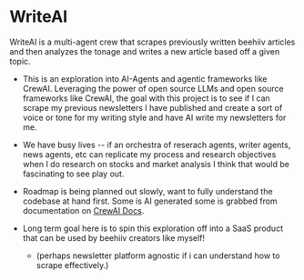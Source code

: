 # WriteAI

WriteAI is a multi-agent crew that scrapes previously written beehiiv articles and then analyzes the tonage and writes a new article based off a given topic.

- This is an exploration into AI-Agents and agentic frameworks like CrewAI. Leveraging the power of open source LLMs and open source frameworks like CrewAI, the goal with this project is to see if I can scrape my previous newsletters I have published and create a sort of voice or tone for my writing style and have AI write my newsletters for me. 

- We have busy lives -- if an orchestra of reserach agents, writer agents, news agents, etc can replicate my process and research objectives when I do research on stocks and market analysis I think that would be fascinating to see play out.

- Roadmap is being planned out slowly, want to fully understand the codebase at hand first. Some is AI generated some is grabbed from documentation on [CrewAI Docs](https://crewai.com).

- Long term goal here is to spin this exploration off into a SaaS product that can be used by beehiiv creators like myself! 
    - (perhaps newsletter platform agnostic if i can understand how to scrape effectively.)